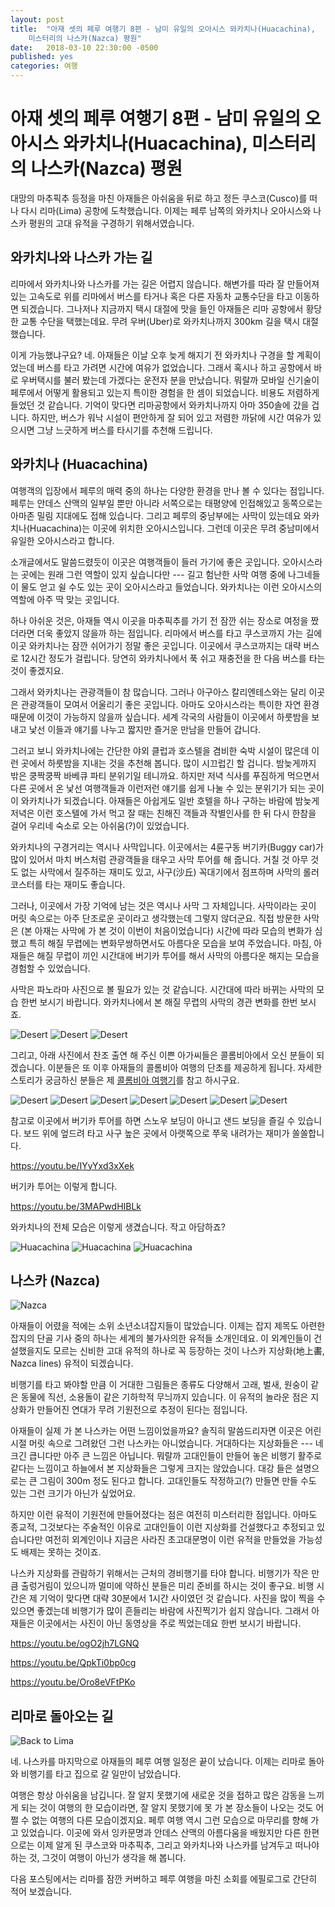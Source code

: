 ```yaml
---
layout: post
title:  "아재 셋의 페루 여행기 8편 - 남미 유일의 오아시스 와카치나(Huacachina),
    미스터리의 나스카(Nazca) 평원"
date:   2018-03-10 22:30:00 -0500
published: yes
categories: 여행
---
```


# 아재 셋의 페루 여행기 8편 - 남미 유일의 오아시스 와카치나(Huacachina), 미스터리의 나스카(Nazca) 평원

대망의 마추픽추 등정을 마친 아재들은 아쉬움을 뒤로 하고 정든 쿠스코(Cusco)를
떠나 다시 리마(Lima) 공항에 도착했습니다. 이제는 페루 남쪽의 와카치나
오아시스와 나스카 평원의 고대 유적을 구경하기 위해서였습니다.

## 와카치나와 나스카 가는 길

리마에서 와카치나와 나스카를 가는 길은 어렵지 않습니다. 해변가를 따라 잘
만들어져있는 고속도로 위를 리마에서 버스를 타거나 혹은 다른 자동차 교통수단을
타고 이동하면 되겠습니다. 그나저나 지금까지 택시 대절에 맛을 들인 아재들은
리마 공항에서 황당한 교통 수단을 택했는데요. 무려 우버(Uber)로 와카치나까지
300km 길을 택시 대절했습니다. 

이게 가능했냐구요? 네. 아재들은 이날 오후 늦게 해지기 전 와카치나 구경을 할
계획이었는데 버스를 타고 가려면 시간에 여유가 없었습니다. 그래서 혹시나 하고
공항에서 바로 우버택시를 불러 봤는데 가겠다는 운전자 분을 만났습니다.  뭐랄까
모바일 신기술이 페루에서 어떻게 활용되고 있는지 특이한 경험을 한 셈이
되었습니다. 비용도 저렴하게 들었던 것 같습니다. 기억이 맞다면 리마공항에서
와카치나까지 아마 350솔에 갔을 겁니다. 하지만, 버스가 워낙 시설이 편안하게 잘
되어 있고 저렴한 까닭에 시간 여유가 있으시면 그냥 느긋하게 버스를 타시기를
추천해 드립니다. 

## 와카치나 (Huacachina)

여행객의 입장에서 페루의 매력 중의 하나는 다양한 환경을 만나 볼 수 있다는
점입니다. 페루는 안데스 산맥의 일부일 뿐만 아니라 서쪽으로는 태평양에
인접해있고 동쪽으로는 아마존 밀림 지대에도 접해 있습니다. 그리고 페루의
중남부에는 사막이 있는데요 와카치나(Huacachina)는 이곳에 위치한
오아시스입니다. 그런데 이곳은 무려 중남미에서 유일한 오아시스라고 합니다.

소개글에서도 말씀드렸듯이 이곳은 여행객들이 들러 가기에 좋은 곳입니다.
오아시스라는 곳에는 원래 그런 역할이 있지 싶습니다만 --- 길고 험난한 사막 여행
중에 나그네들이 물도 얻고 쉴 수도 있는 곳이 오아시스라고 들었습니다.
와카치나는 이런 오아시스의 역할에 아주 딱 맞는 곳입니다.

하나 아쉬운 것은, 아재들 역시 이곳을 마추픽추를 가기 전 잠깐 쉬는 장소로
여정을 짰더라면 더욱 좋았지 않을까 하는 점입니다. 리마에서 버스를 타고
쿠스코까지 가는 길에 이곳 와카치나는 잠깐 쉬어가기 정말 좋은 곳입니다.
이곳에서 쿠스코까지는 대략 버스로 12시간 정도가 걸립니다. 당연히 와카치나에서
푹 쉬고 재충전을 한 다음 버스를 타는 것이 좋겠지요.

그래서 와카치나는 관광객들이 참 많습니다. 그러나 아구아스 칼리엔테스와는 달리
이곳은 관광객들이 모여서 어울리기 좋은 곳입니다. 아마도 오아시스라는 특이한
자연 환경 때문에 이것이 가능하지 않을까 싶습니다. 세계 각국의 사람들이
이곳에서 하룻밤을 보내고 낯선 이들과 얘기를 나누고 짧지만 즐거운 만남을 만들어
갑니다. 

그러고 보니 와카치나에는 간단한 야외 클럽과 호스텔을 겸비한 숙박 시설이 많은데
이런 곳에서 하룻밤을 지내는 것을 추천해 봅니다. 많이 시끄럽긴 할 겁니다.
밤늦게까지 밖은 쿵짝쿵짝 바베큐 파티 분위기일 테니까요. 하지만 저녁 식사를 푸짐하게
먹으면서 다른 곳에서 온 낯선 여행객들과 이런저런 얘기를 쉽게 나눌 수 있는
분위기가 되는 곳이 이 와카치나가 되겠습니다. 아재들은 아쉽게도 일반 호텔을
하나 구하는 바람에 밤늦게 저녁은 이런 호스텔에 가서 먹고 잘 때는 친해진 객들과
작별인사를 한 뒤 다시 한참을 걸어 우리네 숙소로 오는 아쉬움(?)이 있었습니다.

와카치나의 구경거리는 역시나 사막입니다. 이곳에서는 4륜구동 버기카(Buggy
car)가 많이 있어서 마치 버스처럼 관광객들을 태우고 사막 투어를 해 줍니다. 거칠
것 아무 것도 없는 사막에서 질주하는 재미도 있고, 사구(沙丘) 꼭대기에서
점프하며 사막의 롤러 코스터를 타는 재미도 좋습니다.

그러나, 이곳에서 가장 기억에 남는 것은 역시나 사막 그 자체입니다. 사막이라는
곳이 머릿 속으로는 아주 단조로운 곳이라고 생각했는데 그렇지 않더군요. 직접
방문한 사막은 (본 아재는 사막에 가 본 것이 이번이 처음이었습니다) 시간에 따라
모습의 변화가 심했고 특히 해질 무렵에는 변화무쌍하면서도 아름다운 모습을 보여
주었습니다. 마침, 아재들은 해질 무렵이 끼인 시간대에 버기카 투어를 해서 사막의
아름다운 해지는 모습을 경험할 수 있었습니다.

사막은 파노라마 사진으로 볼 필요가 있는 것 같습니다. 시간대에 따라 바뀌는
사막의 모습 한번 보시기 바랍니다.  와카치나에서 본 해질 무렵의 사막의 경관
변화를 한번 보시죠. 

![Desert](/assets/2018-03-10-peru-trip-08-huacachina-and-nazca/desert-pano.jpg)
![Desert](/assets/2018-03-10-peru-trip-08-huacachina-and-nazca/desert-pano-2.jpg)
![Desert](/assets/2018-03-10-peru-trip-08-huacachina-and-nazca/desert-pano-3.jpg)

그리고, 아래 사진에서 찬조 출연 해 주신 이쁜 아가씨들은 콜롬비아에서 오신
분들이 되겠습니다. 이분들은 또 이후 아재들의 콜롬비아 여행의 단초를 제공하게
됩니다. 자세한 스토리가 궁금하신 분들은 제 [콜롬비아
여행기](https://steemit.com/kr-newbie/@jwsohn/1)를 참고 하시구요. 

![Desert](/assets/2018-03-10-peru-trip-08-huacachina-and-nazca/desert-1.jpg)
![Desert](/assets/2018-03-10-peru-trip-08-huacachina-and-nazca/desert-2.jpg)
![Desert](/assets/2018-03-10-peru-trip-08-huacachina-and-nazca/desert-3.jpg)
![Desert](/assets/2018-03-10-peru-trip-08-huacachina-and-nazca/desert-4.jpg)
![Desert](/assets/2018-03-10-peru-trip-08-huacachina-and-nazca/desert-5.jpg)
![Desert](/assets/2018-03-10-peru-trip-08-huacachina-and-nazca/desert-6.jpg)
![Desert](/assets/2018-03-10-peru-trip-08-huacachina-and-nazca/desert-7.jpg)

참고로 이곳에서 버기카 투어를 하면 스노우 보딩이 아니고 샌드 보딩을 즐길 수
있습니다. 보드 위에 엎드려 타고 사구 높은 곳에서 아랫쪽으로 쭈욱 내려가는
재미가 쏠쏠합니다. 

https://youtu.be/IYyYxd3xXek

버기카 투어는 이렇게 합니다.

https://youtu.be/3MAPwdHIBLk

와카치나의 전체 모습은 이렇게 생겼습니다. 작고 아담하죠?

![Huacachina](/assets/2018-03-10-peru-trip-08-huacachina-and-nazca/huaca-1.jpg)
![Huacachina](/assets/2018-03-10-peru-trip-08-huacachina-and-nazca/huaca-2.jpg)
![Huacachina](/assets/2018-03-10-peru-trip-08-huacachina-and-nazca/huaca-3.jpg)

## 나스카 (Nazca)

![Nazca](/assets/2018-03-10-peru-trip-08-huacachina-and-nazca/nazca-flight-info.jpg)

아재들이 어렸을 적에는 소위 소년소녀잡지들이 많았습니다. 이제는 잡지 제목도
아련한 잡지의 단골 기사 중의 하나는 세계의 불가사의한 유적들 소개인데요. 이
외계인들이 건설했을지도 모르는 신비한 고대 유적의 하나로 꼭 등장하는 것이
나스카 지상화(地上畵, Nazca lines) 유적이 되겠습니다.

비행기를 타고 봐야할 만큼 이 거대한 그림들은 종류도 다양해서 고래, 벌새,
원숭이 같은 동물에 직선, 소용돌이 같은 기하학적 무늬까지 있습니다. 이 유적의
놀라운 점은 지상화가 만들어진 연대가 무려 기원전으로 추정이 된다는 점입니다. 

아재들이 실제 가 본 나스카는 어떤 느낌이었을까요? 솔직히 말씀드리자면 이곳은
어린 시절 머릿 속으로 그려왔던 그런 나스카는 아니었습니다. 거대하다는
지상화들은 --- 네 크긴 큽니다만 아주 큰 느낌은 아닙니다. 뭐랄까 고대인들이
만들어 놓은 비행기 활주로 같다는 느낌이고 하늘에서 본 지상화들은 그렇게 크지는
않았습니다. 대강 들은 설명으로는 큰 그림이 300m 정도 된다고 합니다.
고대인들도 작정하고(?) 만들면 만들 수도 있는 그런 크기가 아닌가 싶었어요. 

하지만 이런 유적이 기원전에 만들어졌다는 점은 여전히 미스터리한 점입니다.
아마도 종교적, 그것보다는 주술적인 이유로 고대인들이 이런 지상화를 건설했다고
추정되고 있습니다만 여전히 외계인이나 지금은 사라진 초고대문명이 이런 유적을
만들었을 가능성도 배제는 못하는 것이죠. 

나스카 지상화를 관람하기 위해서는 근처의 경비행기를 타야 합니다. 비행기가 작은
만큼 출렁거림이 있으니까 멀미에 약하신 분들은 미리 준비를 하시는 것이 좋구요.
비행 시간은 제 기억이 맞다면 대략 30분에서 1시간 사이였던 것 같습니다. 사진을
많이 찍을 수 있으면 좋겠는데 비행기가 많이 흔들리는 바람에 사진찍기가 쉽지
않습니다. 그래서 아재들은 이곳에서는 사진이 아닌 동영상을 주로 찍었는데요 한번
보시기 바랍니다.

https://youtu.be/ogO2jh7LGNQ

https://youtu.be/QpkTi0bp0cg

https://youtu.be/Oro8eVFtPKo

## 리마로 돌아오는 길

![Back to Lima](/assets/2018-03-10-peru-trip-08-huacachina-and-nazca/back-to-lima.jpg)

네. 나스카를 마지막으로 아재들의 페루 여행 일정은 끝이 났습니다. 이제는 리마로
돌아와 비행기를 타고 집으로 갈 일만이 남았습니다.

여행은 항상 아쉬움을 남깁니다. 잘 알지 못했기에 새로운 것을 접하고 많은 감동을
느끼게 되는 것이 여행의 한 모습이라면, 잘 알지 못했기에 못 가 본 장소들이
나오는 것도 어쩔 수 없는 여행의 다른 모습이겠지요. 페루 여행 역시 그런
모습으로 마무리를 향해 가고 있었습니다. 이곳에 와서 잉카문명과 안데스 산맥의
아름다움을 배웠지만 다른 한편으로는 이제 알게 된 쿠스코와 마추픽추, 그리고
와카치나와 나스카를 남겨두고 떠나야 하는 것, 그것이 여행이 아닌가 생각을 해
봅니다.

다음 포스팅에서는 리마를 잠깐 커버하고 페루 여행을 마친 소회를 에필로그로
간단히 적어 보겠습니다.

